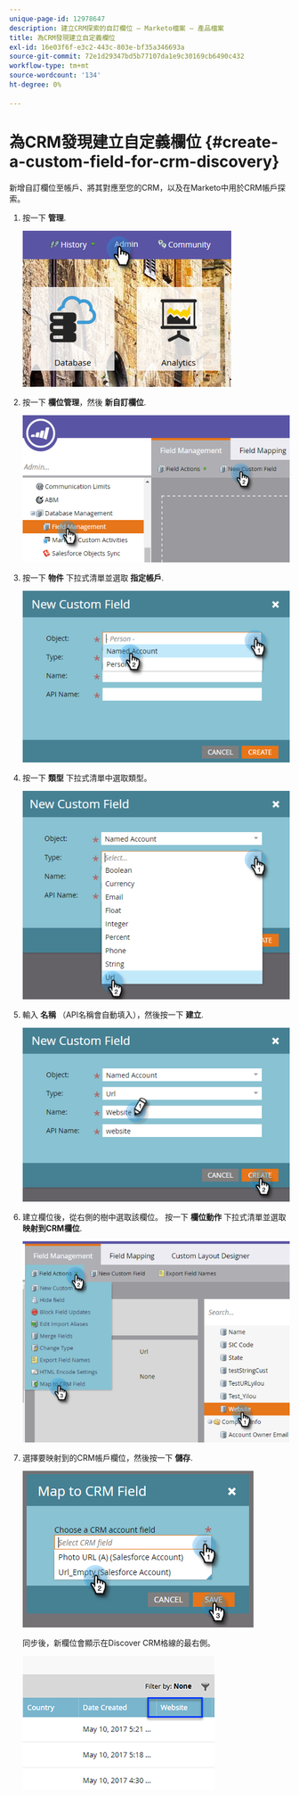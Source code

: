 ```yaml
---
unique-page-id: 12978647
description: 建立CRM探索的自訂欄位 — Marketo檔案 — 產品檔案
title: 為CRM發現建立自定義欄位
exl-id: 16e03f6f-e3c2-443c-803e-bf35a346693a
source-git-commit: 72e1d29347bd5b77107da1e9c30169cb6490c432
workflow-type: tm+mt
source-wordcount: '134'
ht-degree: 0%

---
```


# 為CRM發現建立自定義欄位 {#create-a-custom-field-for-crm-discovery}

新增自訂欄位至帳戶、將其對應至您的CRM，以及在Marketo中用於CRM帳戶探索。

1. 按一下 **管理**.

   ![](assets/admin.png)

1. 按一下 **欄位管理**，然後 **新自訂欄位**.

   ![](assets/two-4.png)

1. 按一下 **物件** 下拉式清單並選取 **指定帳戶**.

   ![](assets/three-3.png)

1. 按一下 **類型** 下拉式清單中選取類型。

   ![](assets/four-3.png)

1. 輸入 **名稱** （API名稱會自動填入），然後按一下 **建立**.

   ![](assets/five-3.png)

1. 建立欄位後，從右側的樹中選取該欄位。 按一下 **欄位動作** 下拉式清單並選取 **映射到CRM欄位**.

   ![](assets/six-2.png)

1. 選擇要映射到的CRM帳戶欄位，然後按一下 **儲存**.

   ![](assets/seven-1.png)

   同步後，新欄位會顯示在Discover CRM格線的最右側。

   ![](assets/eight.png)

